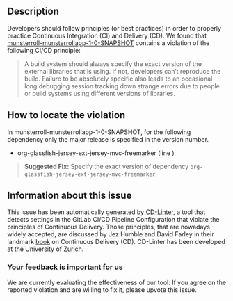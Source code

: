 
## Description
Developers should follow principles (or best practices) in order to properly practice Continuous Integration (CI) and Delivery (CD).
We found that [munsterroll-munsterrollapp-1-0-SNAPSHOT](https://gitlab.com/mrein/project-munsterroll/blob/master/.gitlab-ci.yml) contains a violation of the following CI/CD principle:

> A build system should always specify the exact version of the external libraries that is using.
If not, developers can’t reproduce the build. Failure to be absolutely specific also leads to an occasional long debugging session tracking down strange errors due to people or build systems using different versions of libraries.

## How to locate the violation

In munsterroll-munsterrollapp-1-0-SNAPSHOT, for the following dependency only the major release is specified in the version number.

* org-glassfish-jersey-ext-jersey-mvc-freemarker (line )

> **Suggested Fix:** Specify the exact version of dependency `org-glassfish-jersey-ext-jersey-mvc-freemarker`.

## Information about this issue

This issue has been automatically generated by [CD-Linter](https://gitlab.com/Jancso/configuration-analytics), a tool that detects settings in the GitLab CI/CD Pipeline Configuration that violate the principles of Continuous Delivery. Those principles, that are nowadays widely accepted, are discussed by Jez Humble and David Farley in their landmark [book](https://www.oreilly.com/library/view/continuous-delivery-reliable/9780321670250/) on Continuous Delivery (CD). CD-Linter has been developed at the University of Zurich.

### Your feedback is important for us
We are currently evaluating the effectiveness of our tool. If you agree on the reported violation and are willing to fix it, please upvote this issue.